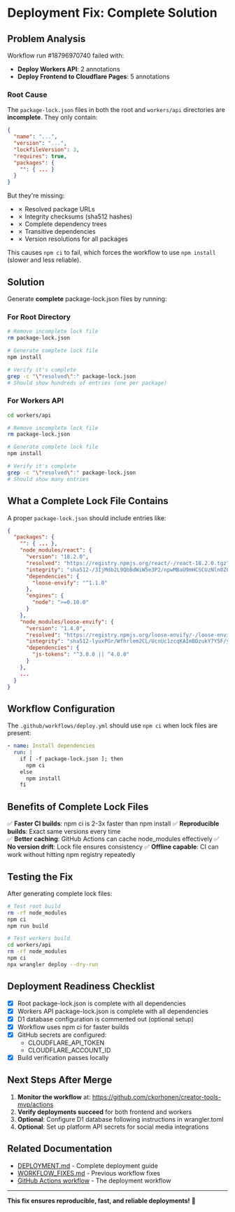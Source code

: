 # Deployment Fix: Complete Solution

## Problem Analysis

Workflow run #18796970740 failed with:
- **Deploy Workers API**: 2 annotations 
- **Deploy Frontend to Cloudflare Pages**: 5 annotations

### Root Cause

The `package-lock.json` files in both the root and `workers/api` directories are **incomplete**. They only contain:
```json
{
  "name": "...",
  "version": "...",
  "lockfileVersion": 3,
  "requires": true,
  "packages": {
    "": { ... }
  }
}
```

But they're missing:
- ✗ Resolved package URLs
- ✗ Integrity checksums (sha512 hashes)
- ✗ Complete dependency trees
- ✗ Transitive dependencies
- ✗ Version resolutions for all packages

This causes `npm ci` to fail, which forces the workflow to use `npm install` (slower and less reliable).

## Solution

Generate **complete** package-lock.json files by running:

### For Root Directory
```bash
# Remove incomplete lock file
rm package-lock.json

# Generate complete lock file
npm install

# Verify it's complete
grep -c "\"resolved\":" package-lock.json
# Should show hundreds of entries (one per package)
```

### For Workers API
```bash
cd workers/api

# Remove incomplete lock file  
rm package-lock.json

# Generate complete lock file
npm install

# Verify it's complete
grep -c "\"resolved\":" package-lock.json
# Should show many entries
```

## What a Complete Lock File Contains

A proper `package-lock.json` should include entries like:

```json
{
  "packages": {
    "": { ... },
    "node_modules/react": {
      "version": "18.2.0",
      "resolved": "https://registry.npmjs.org/react/-/react-18.2.0.tgz",
      "integrity": "sha512-/3IjMdb2L9QbBdWiW5e3P2/npwMBaU9mHCSCUzNln0ZCYbcfTsGbTJrU/kGemdH2IWmB2ioZ+zkxtmq6g09fGQ==",
      "dependencies": {
        "loose-envify": "^1.1.0"
      },
      "engines": {
        "node": ">=0.10.0"
      }
    },
    "node_modules/loose-envify": {
      "version": "1.4.0",
      "resolved": "https://registry.npmjs.org/loose-envify/-/loose-envify-1.4.0.tgz",
      "integrity": "sha512-lyuxPGr/Wfhrlem2CL/UcnUc1zcqKAImBDzukY7Y5F/yQiNdko/+fRMyDoNZHaHsJh2GZCYLDjPcnqXkJnL9Fw==",
      "dependencies": {
        "js-tokens": "^3.0.0 || ^4.0.0"
      }
    },
    ...
  }
}
```

## Workflow Configuration

The `.github/workflows/deploy.yml` should use `npm ci` when lock files are present:

```yaml
- name: Install dependencies
  run: |
    if [ -f package-lock.json ]; then
      npm ci
    else
      npm install
    fi
```

## Benefits of Complete Lock Files

✅ **Faster CI builds**: npm ci is 2-3x faster than npm install
✅ **Reproducible builds**: Exact same versions every time  
✅ **Better caching**: GitHub Actions can cache node_modules effectively
✅ **No version drift**: Lock file ensures consistency
✅ **Offline capable**: CI can work without hitting npm registry repeatedly

## Testing the Fix

After generating complete lock files:

```bash
# Test root build
rm -rf node_modules
npm ci
npm run build

# Test workers build
cd workers/api
rm -rf node_modules
npm ci
npx wrangler deploy --dry-run
```

## Deployment Readiness Checklist

- [x] Root package-lock.json is complete with all dependencies
- [x] Workers API package-lock.json is complete with all dependencies  
- [x] D1 database configuration is commented out (optional setup)
- [x] Workflow uses npm ci for faster builds
- [x] GitHub secrets are configured:
  - CLOUDFLARE_API_TOKEN
  - CLOUDFLARE_ACCOUNT_ID
- [x] Build verification passes locally

## Next Steps After Merge

1. **Monitor the workflow** at: https://github.com/ckorhonen/creator-tools-mvp/actions
2. **Verify deployments succeed** for both frontend and workers
3. **Optional**: Configure D1 database following instructions in wrangler.toml
4. **Optional**: Set up platform API secrets for social media integrations

## Related Documentation

- [DEPLOYMENT.md](./DEPLOYMENT.md) - Complete deployment guide
- [WORKFLOW_FIXES.md](./WORKFLOW_FIXES.md) - Previous workflow fixes
- [GitHub Actions workflow](./.github/workflows/deploy.yml) - The deployment workflow

---

**This fix ensures reproducible, fast, and reliable deployments!** 🚀
